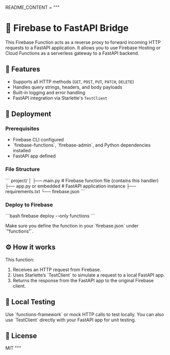 README_CONTENT = """
# 🔄 Firebase to FastAPI Bridge

This Firebase Function acts as a reverse proxy to forward incoming HTTP requests to a FastAPI application. It allows you to use Firebase Hosting or Cloud Functions as a serverless gateway to a FastAPI backend.

## 🧩 Features

- Supports all HTTP methods (`GET`, `POST`, `PUT`, `PATCH`, `DELETE`)
- Handles query strings, headers, and body payloads
- Built-in logging and error handling
- FastAPI integration via Starlette's `TestClient`

## 🚀 Deployment

### Prerequisites

- Firebase CLI configured
- \`firebase-functions\`, \`firebase-admin\`, and Python dependencies installed
- FastAPI app defined

### File Structure

\`\`\`
project/
│
├── main.py               # Firebase function file (contains this handler)
├── app.py or embedded    # FastAPI application instance
├── requirements.txt
└── firebase.json
\`\`\`

### Deploy to Firebase

\`\`\`bash
firebase deploy --only functions
\`\`\`

Make sure you define the function in your \`firebase.json\` under \`"functions"\`.

## ⚙️ How it works

This function:

1. Receives an HTTP request from Firebase.
2. Uses Starlette’s \`TestClient\` to simulate a request to a local FastAPI app.
3. Returns the response from the FastAPI app to the original Firebase client.

## 🧪 Local Testing

Use \`functions-framework\` or mock HTTP calls to test locally. You can also use \`TestClient\` directly with your FastAPI app for unit testing.

## 📜 License

MIT
"""
